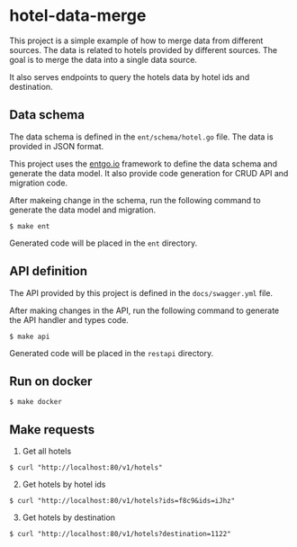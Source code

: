 # hotel-data-merge

This project is a simple example of how to merge data from different sources. The data is related to hotels provided by different sources. The goal is to merge the data into a single data source.

It also serves endpoints to query the hotels data by hotel ids and destination.

## Data schema

The data schema is defined in the `ent/schema/hotel.go` file. The data is provided in JSON format.

This project uses the [entgo.io](https://entgo.io/) framework to define the data schema and generate the data model. 
It also provide code generation for CRUD API and migration code.

After makeing change in the schema, run the following command to generate the data model and migration.

```
$ make ent
```

Generated code will be placed in the `ent` directory.

## API definition

The API provided by this project is defined in the `docs/swagger.yml` file.

After making changes in the API, run the following command to generate the API handler and types code.

```
$ make api
```

Generated code will be placed in the `restapi` directory.

## Run on docker

```
$ make docker
```

## Make requests

1. Get all hotels
```
$ curl "http://localhost:80/v1/hotels"
```

2. Get hotels by hotel ids
```
$ curl "http://localhost:80/v1/hotels?ids=f8c9&ids=iJhz"
```

3. Get hotels by destination
```
$ curl "http://localhost:80/v1/hotels?destination=1122"
```
